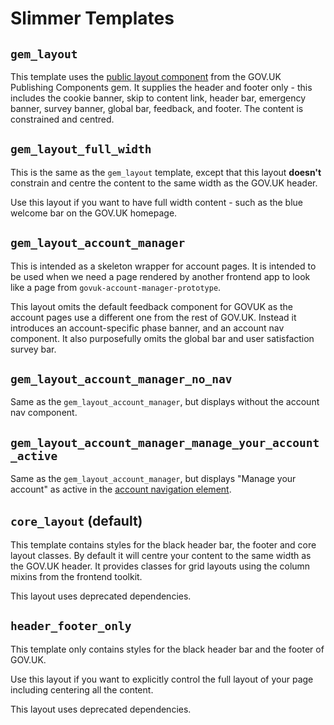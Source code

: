 # Slimmer Templates

## `gem_layout`

This template uses the [public layout component] from the GOV.UK Publishing Components gem. It supplies the header and footer only - this includes the cookie banner, skip to content link, header bar, emergency banner, survey banner, global bar, feedback, and footer. The content is constrained and centred.

## `gem_layout_full_width`

This is the same as the `gem_layout` template, except that this layout **doesn't** constrain and centre the content to the same width as the GOV.UK header.

Use this layout if you want to have full width content - such as the blue welcome bar on the GOV.UK homepage.

## `gem_layout_account_manager`

This is intended as a skeleton wrapper for account pages. It is intended to be used when we need a page rendered by another frontend app to look like a page from `govuk-account-manager-prototype`.

This layout omits the default feedback component for GOVUK as the account pages use a different one from the rest of GOV.UK. Instead it introduces an account-specific phase banner, and an account nav component. It also purposefully omits the global bar and user satisfaction survey bar.

## `gem_layout_account_manager_no_nav`

Same as the `gem_layout_account_manager`, but displays without the account nav component.

## `gem_layout_account_manager_manage_your_account_active`

Same as the `gem_layout_account_manager`, but displays "Manage your account" as active in the [account navigation element](https://components.publishing.service.gov.uk/component-guide/layout_for_public/with_current_account_navigation/preview).

## `core_layout` (default)

This template contains styles for the black header bar, the footer and core layout classes. By default it will centre your content to the same width as the GOV.UK header. It provides classes for grid layouts using the column mixins from the frontend toolkit.

This layout uses deprecated dependencies.

## `header_footer_only`

This template only contains styles for the black header bar and the footer of GOV.UK.

Use this layout if you want to explicitly control the full layout of your page including centering all the content.

This layout uses deprecated dependencies.

[public layout component]: https://components.publishing.service.gov.uk/component-guide/layout_for_public
